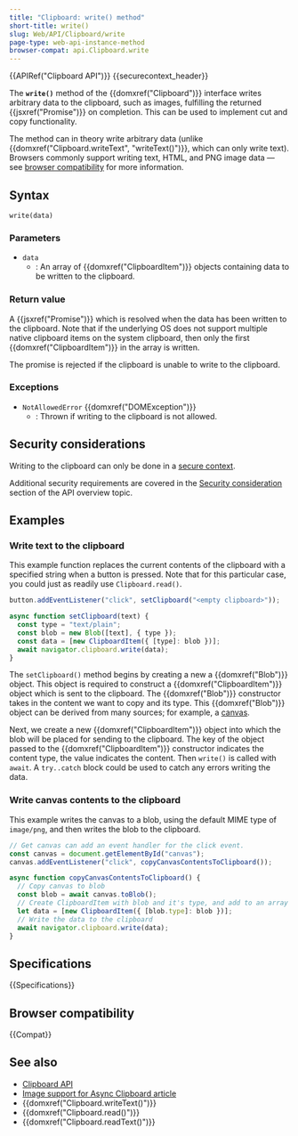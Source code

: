 ```yaml
---
title: "Clipboard: write() method"
short-title: write()
slug: Web/API/Clipboard/write
page-type: web-api-instance-method
browser-compat: api.Clipboard.write
---
```


{{APIRef("Clipboard API")}} {{securecontext_header}}

The **`write()`** method of the {{domxref("Clipboard")}} interface writes arbitrary data to the clipboard, such as images, fulfilling the returned {{jsxref("Promise")}} on completion.
This can be used to implement cut and copy functionality.

The method can in theory write arbitrary data (unlike {{domxref("Clipboard.writeText", "writeText()")}}, which can only write text).
Browsers commonly support writing text, HTML, and PNG image data — see [browser compatibility](#browser_compatibility) for more information.

## Syntax

```js-nolint
write(data)
```

### Parameters

- `data`
  - : An array of {{domxref("ClipboardItem")}} objects containing data to be written to the clipboard.

### Return value

A {{jsxref("Promise")}} which is resolved when the data has been written to the clipboard.
Note that if the underlying OS does not support multiple native clipboard items on the system clipboard, then only the first {{domxref("ClipboardItem")}} in the array is written.

The promise is rejected if the clipboard is unable to write to the clipboard.

### Exceptions

- `NotAllowedError` {{domxref("DOMException")}}
  - : Thrown if writing to the clipboard is not allowed.

## Security considerations

Writing to the clipboard can only be done in a [secure context](/en-US/docs/Web/Security/Secure_Contexts).

Additional security requirements are covered in the [Security consideration](/en-US/docs/Web/API/Clipboard_API#security_considerations) section of the API overview topic.

## Examples

### Write text to the clipboard

This example function replaces the current contents of the clipboard with a specified string when a button is pressed.
Note that for this particular case, you could just as readily use `Clipboard.read()`.

```js
button.addEventListener("click", setClipboard("<empty clipboard>"));

async function setClipboard(text) {
  const type = "text/plain";
  const blob = new Blob([text], { type });
  const data = [new ClipboardItem({ [type]: blob })];
  await navigator.clipboard.write(data);
}
```

The `setClipboard()` method begins by creating a new a {{domxref("Blob")}} object.
This object is required to construct a {{domxref("ClipboardItem")}} object which is sent to the clipboard.
The {{domxref("Blob")}} constructor takes in the content we want to copy and its type.
This {{domxref("Blob")}} object can be derived from many sources; for example, a [canvas](/en-US/docs/Web/API/HTMLCanvasElement).

Next, we create a new {{domxref("ClipboardItem")}} object into which the blob will be placed for sending to the clipboard.
The key of the object passed to the {{domxref("ClipboardItem")}} constructor indicates the content type, the value indicates the content.
Then `write()` is called with `await`.
A `try..catch` block could be used to catch any errors writing the data.

### Write canvas contents to the clipboard

This example writes the canvas to a blob, using the default MIME type of `image/png`, and then writes the blob to the clipboard.

```js
// Get canvas can add an event handler for the click event.
const canvas = document.getElementById("canvas");
canvas.addEventListener("click", copyCanvasContentsToClipboard());

async function copyCanvasContentsToClipboard() {
  // Copy canvas to blob
  const blob = await canvas.toBlob();
  // Create ClipboardItem with blob and it's type, and add to an array
  let data = [new ClipboardItem({ [blob.type]: blob })];
  // Write the data to the clipboard
  await navigator.clipboard.write(data);
}
```

## Specifications

{{Specifications}}

## Browser compatibility

{{Compat}}

## See also

- [Clipboard API](/en-US/docs/Web/API/Clipboard_API)
- [Image support for Async Clipboard article](https://web.dev/articles/async-clipboard)
- {{domxref("Clipboard.writeText()")}}
- {{domxref("Clipboard.read()")}}
- {{domxref("Clipboard.readText()")}}
